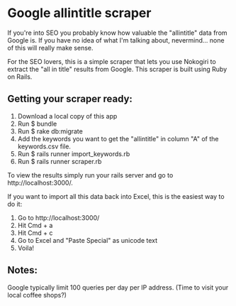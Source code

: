 # Google allintitle scraper

If you're into SEO you probably know how valuable the "allintitle" data from Google is. If you have no idea of what I'm talking about, nevermind... none of this will really make sense.

For the SEO lovers, this is a simple scraper that lets you use Nokogiri to extract the "all in title" results from Google. This scraper is built using Ruby on Rails.


## Getting your scraper ready:

1. Download a local copy of this app
2. Run $ bundle
3. Run $ rake db:migrate
4. Add the keywords you want to get the "allintitle" in column "A" of the keywords.csv file.
5. Run $ rails runner import_keywords.rb
6. Run $ rails runner scraper.rb

To view the results simply run your rails server and go to http://localhost:3000/.

If you want to import all this data back into Excel, this is the easiest way to do it:

1. Go to http://localhost:3000/
2. Hit Cmd + a
3. Hit Cmd + c
4. Go to Excel and "Paste Special" as unicode text
5. Voila!

## Notes:
Google typically limit 100 queries per day per IP address. (Time to visit your local coffee shops?)
